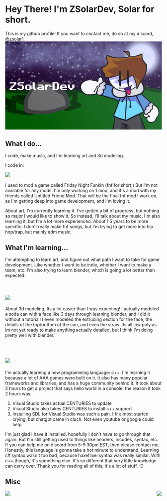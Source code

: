 # Hey There! I'm ZSolarDev, Solar for short.
This is my github profile! If you want to contact me, do so at my discord, [@zsolar1](https://discordapp.com/users/1067570067790893208).
![](https://github.com/ZSolarDev/ZSolarDev/blob/main/Banner.png)
## What I do...
I code, make music, and I'm learning art and 3d modeling.

I code in:

![](https://skillicons.dev/icons?i=haxeflixel,lua)

I used to mod a game called Friday Night Funkin (fnf for short,) But I'm not available for any mods. I'm only working on 1 mod, and it's a mod with my friends called Untitled Friend Mod. That will be the final fnf mod I work on, as I'm getting deep into game development, and I'm loving it.

About art, I'm currently learning it. I've gotten a bit of progress, but nothing so major I would like to show it. So instead, I'll talk about my music. I'm also learning it, but I'm a lot more experienced. About 1.5 years to be more specific. I don't really make fnf songs, but I'm trying to get more into hip hop/trap, but mainly edm music.

## What I'm learning...
I'm attempting to learn art, and figure out what path I want to take for game development. Like whether I want to be indie, whether I want to make a team, etc. I'm also trying to learn blender, which is going a lot better than expected.

⠀

### ![](https://skillicons.dev/icons?i=blender)

About 3d modeling, Its a lot easier than I was expecting! I actually modeled a soda can with a face like 3 days through learning blender, and I did it without a tutorial! I even modeled the extruding section for the face, the details of the top/bottom of the can, and even the straw. Its all low poly as im not yet ready to make anything actually detailed, but I think I'm doing pretty well with blender.

⠀

## ![](https://skillicons.dev/icons?i=cpp)
I'm actually learning a new programming language: c++. I'm learning it because a lot of AAA games were built on it. It also has many popular frameworks and libraries, and has a huge community behind it. It took about 2 hours to get a project that says hello world in a console. the reason it took 2 hours was:
1. Visual Studio takes actual CENTURIES to update
2. Visual Studio also takes CENTURIES to install c++ support
3. Installing SDL for Visual Studio was such a pain. I fr almost started crying, but chatgpt came in cluch. Not even youtube or google could help.

I'm just glad I have it installed. hopefully I don't have to go through that again. But I'm still getting used to things like headers, incudes, syntax, etc. If you can help me on discord from 5-9:30pm EST, then please contact me. Honestly, this language is gonna take a hot minute to understand. Learning c# syntax wasn't too bad, because haxeflixel syntax was really similar. With c++ though, It's something else. It's so different that very little knowledge can carry over. Thank you for reading all of this, it's a lot of stuff. :D

## Misc
<a href="https://github.com/anuraghazra/github-readme-stats">
  <img height=190 align="left" src="https://github-readme-stats.vercel.app/api?username=zsolardev&theme=tokyonight" />
</a>
<a href="https://github.com/anuraghazra/convoychat">
  <img height=190 align="right" src="https://github-readme-stats.vercel.app/api/top-langs?username=zsolardev&layout=compact&langs_count=8&card_width=320&theme=tokyonight" />
</a>

